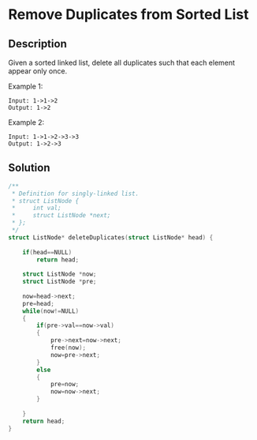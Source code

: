 # Remove Duplicates from Sorted List
## Description
Given a sorted linked list, delete all duplicates such that each element appear only once.

Example 1:
```
Input: 1->1->2
Output: 1->2
```
Example 2:
```
Input: 1->1->2->3->3
Output: 1->2->3
```
## Solution
```c
/**
 * Definition for singly-linked list.
 * struct ListNode {
 *     int val;
 *     struct ListNode *next;
 * };
 */
struct ListNode* deleteDuplicates(struct ListNode* head) {
    
    if(head==NULL)
        return head;
    
    struct ListNode *now;
    struct ListNode *pre;
    
    now=head->next;
    pre=head;
    while(now!=NULL)
    {
        if(pre->val==now->val)
        {
            pre->next=now->next;
            free(now);
            now=pre->next;
        }
        else
        {
            pre=now;
            now=now->next;
        }
        
    }
    return head;
}
```
